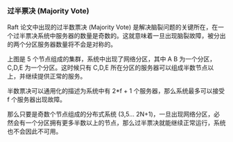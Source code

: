 ### 过半票决 (Majority Vote)

Raft 论文中出现的过半数票决 (Majority Vote) 是解决脑裂问题的关键所在，在一个过半票决系统中服务器的数量是奇数的。这就意味着一旦出现脑裂故障，被分出的两个分区服务器数量将不会是对称的。

上图是 5 个节点组成的集群，系统中出现了网络分区，其中 A B 为一个分区，C,D,E 为一个分区。这时候只有 C,D,E 所在分区的服务器可以组成半数节点以上，并继续提供正常的服务。

半数票决可以通用化的描述为系统中有 2*f + 1 个服务器，那么系统最多可以接受 f 个服务器出现故障。

那么只要是奇数个节点组成的分布式系统 (3,5... 2N+1)，一旦出现网络分区，必然会有一个分区拥有更多半数以上的节点，那么过半票决就能继续正常运行，系统也不会因此不可用。
